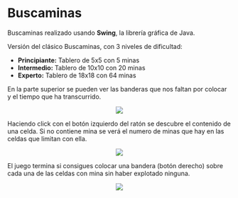 <h1>Buscaminas</h1>
<p>Buscaminas realizado usando <b>Swing</b>, la librería gráfica de Java.</p>

Versión del clásico Buscaminas, con 3 niveles de dificultad:
<ul>
<li><b>Principiante:</b> Tablero de 5x5 con 5 minas</li>
<li><b>Intermedio:</b> Tablero de 10x10 con 20 minas</li>
<li><b>Experto:</b> Tablero de 18x18 con 64 minas</li>
</ul>

<p>En la parte superior se pueden ver las banderas que nos faltan por colocar y el tiempo que ha transcurrido.</p>
<p align="center">
  <img src="http://joseluisitoiz.com/images/buscaminas1.gif"/>
</p>


<p>Haciendo click con el botón izquierdo del ratón se descubre el contenido de una celda. Si no contiene mina se verá el numero de minas que hay en las celdas que limitan con ella.</p>

<p align="center">
  <img src="http://joseluisitoiz.com/images/buscaminas3.gif"/>
</p>

<p>El juego termina si consigues colocar una bandera (botón derecho) sobre cada una de las celdas con mina sin haber explotado ninguna.</p>

<p align="center">
  <img src="http://joseluisitoiz.com/images/buscaminas2.gif"/>
</p>
